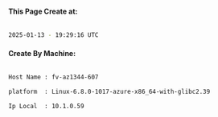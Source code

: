 
   
#### This Page Create at:

```bash

2025-01-13 - 19:29:16 UTC

```

#### Create By Machine:

```bash

Host Name : fv-az1344-607

platform  : Linux-6.8.0-1017-azure-x86_64-with-glibc2.39

Ip Local  : 10.1.0.59

```

